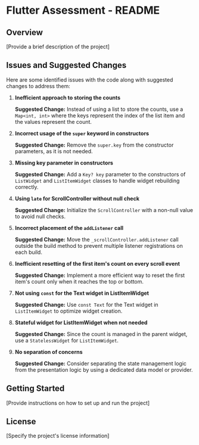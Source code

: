 # Flutter Assessment - README

## Overview

[Provide a brief description of the project]

## Issues and Suggested Changes

Here are some identified issues with the code along with suggested changes to address them:

1. **Inefficient approach to storing the counts**

   **Suggested Change:** Instead of using a list to store the counts, use a `Map<int, int>` where the keys represent the index of the list item and the values represent the count.

2. **Incorrect usage of the `super` keyword in constructors**

   **Suggested Change:** Remove the `super.key` from the constructor parameters, as it is not needed.

3. **Missing key parameter in constructors**

   **Suggested Change:** Add a `Key? key` parameter to the constructors of `ListWidget` and `ListItemWidget` classes to handle widget rebuilding correctly.

4. **Using `late` for ScrollController without null check**

   **Suggested Change:** Initialize the `ScrollController` with a non-null value to avoid null checks.

5. **Incorrect placement of the `addListener` call**

   **Suggested Change:** Move the `_scrollController.addListener` call outside the build method to prevent multiple listener registrations on each build.

6. **Inefficient resetting of the first item's count on every scroll event**

   **Suggested Change:** Implement a more efficient way to reset the first item's count only when it reaches the top or bottom.

7. **Not using `const` for the Text widget in ListItemWidget**

   **Suggested Change:** Use `const Text` for the Text widget in `ListItemWidget` to optimize widget creation.

8. **Stateful widget for ListItemWidget when not needed**

   **Suggested Change:** Since the count is managed in the parent widget, use a `StatelessWidget` for `ListItemWidget`.

9. **No separation of concerns**

   **Suggested Change:** Consider separating the state management logic from the presentation logic by using a dedicated data model or provider.

## Getting Started

[Provide instructions on how to set up and run the project]

## License

[Specify the project's license information]
